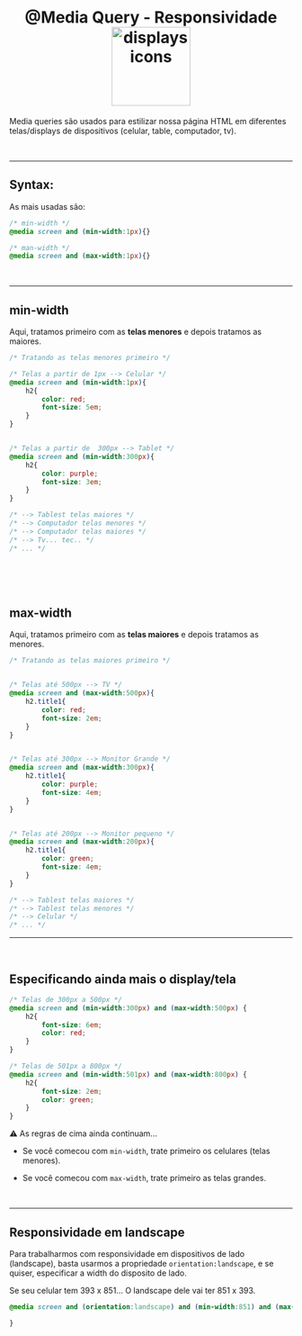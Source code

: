 <h1 align="center">
    <span>@Media Query - Responsividade</span>
    <img src="https://img.icons8.com/?size=512&id=KttbKzBn2Ndi&format=png" alt="displays icons" width="140px" align="center">
</h1>


Media queries são usados para estilizar nossa página HTML em diferentes telas/displays de dispositivos (celular, table, computador, tv).


<br>
<hr>


## Syntax:

As mais usadas são:

```css
/* min-width */
@media screen and (min-width:1px){}

/* man-width */
@media screen and (max-width:1px){}
```


<br>
<hr>

## min-width

Aqui, tratamos primeiro com as **telas menores** e depois tratamos as maiores.

```css
/* Tratando as telas menores primeiro */

/* Telas a partir de 1px --> Celular */
@media screen and (min-width:1px){
    h2{
        color: red;
        font-size: 5em;
    }
}


/* Telas a partir de  300px --> Tablet */
@media screen and (min-width:300px){
    h2{
        color: purple;
        font-size: 3em;
    }
}

/* --> Tablest telas maiores */
/* --> Computador telas menores */
/* --> Computador telas maiores */
/* --> Tv... tec.. */
/* ... */
```

<br>
<br>
<br>

## max-width


Aqui, tratamos primeiro com as **telas maiores** e depois tratamos as menores.

```css
/* Tratando as telas maiores primeiro */


/* Telas até 500px --> TV */
@media screen and (max-width:500px){
    h2.title1{
        color: red;
        font-size: 2em;
    }
}


/* Telas até 300px --> Monitor Grande */
@media screen and (max-width:300px){
    h2.title1{
        color: purple;
        font-size: 4em;
    }
}


/* Telas até 200px --> Monitor pequeno */
@media screen and (max-width:200px){
    h2.title1{
        color: green;
        font-size: 4em;
    }
}

/* --> Tablest telas maiores */
/* --> Tablest telas menores */
/* --> Celular */
/* ... */
```

<hr>
<br>

## Especificando ainda mais o display/tela


```css
/* Telas de 300px a 500px */
@media screen and (min-width:300px) and (max-width:500px) {
    h2{
        font-size: 6em;
        color: red;
    }
}

/* Telas de 501px a 800px */
@media screen and (min-width:501px) and (max-width:800px) {
    h2{
        font-size: 2em;
        color: green;
    }
}
```

⚠️ As regras de cima ainda continuam... 

- Se você comecou com `min-width`, trate primeiro os celulares (telas menores).


- Se você comecou com `max-width`, trate primeiro as telas grandes.


<br>
<hr>

## Responsividade em landscape

Para trabalharmos com responsividade em dispositivos de lado (landscape), basta usarmos a propriedade `orientation:landscape`, e se quiser, especificar a width do disposito de lado.

Se seu celular tem 393 x 851... O landscape dele vai ter 851 x 393.


```css
@media screen and (orientation:landscape) and (min-width:851) and (max-width:393px){

}
```